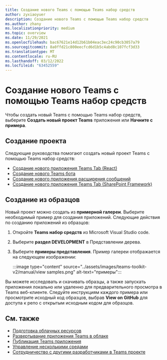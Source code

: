 ```yaml
---
title: Создание нового Teams с помощью Teams набор средств
author: zyxiaoyuer
description: Создание нового Teams с помощью Teams набор средств
ms.author: zhany
ms.localizationpriority: medium
ms.topic: overview
ms.date: 11/29/2021
ms.openlocfilehash: bac67621e14d12b61b04eac3ec24c90cb3057a79
ms.sourcegitcommit: 8a0ffd21c800eecfcd6d1b5c4abd8c107fcf3d33
ms.translationtype: MT
ms.contentlocale: ru-RU
ms.lasthandoff: 03/12/2022
ms.locfileid: "63452559"
---
```

# <a name="create-new-teams-project-using-teams-toolkit"></a>Создание нового Teams с помощью Teams набор средств

Чтобы создать новый Teams с помощью Teams набор средств, выберите **Создать новый проект Teams** приложения или **Начните с примера**.

## <a name="create-new-project"></a>Создание проекта

Следующие руководства помогают создать новый проект Teams с помощью Teams набор средств:

* [Создание нового приложения Teams Tab (React)](/microsoftteams/platform/sbs-gs-javascript?tabs=vscode%2Cvsc%2Cviscode%2Cvcode&tutorial-step=2)
* [Создание нового Teams бота](/microsoftteams/platform/sbs-gs-spfx?tabs=vscode%2Cviscode&branch)
* [Создание нового приложения расширения сообщений](/microsoftteams/platform/sbs-gs-javascript?tabs=vscode%2Cvsc%2Cviscode%2Cvcode&tutorial-step=6&branch)
* [Создание нового приложения Teams Tab (SharePoint Framework)](/microsoftteams/platform/sbs-gs-spfx?tabs=vscode%2Cviscode&branch)

## <a name="create-from-samples"></a>Создание из образцов

 Новый проект можно создать из **примерной галереи**. Выберите необходимый пример для создания приложений. Следующие действия по созданию приложений из образцов:

 1. Откройте **Teams набор средств** из Microsoft Visual Studio code.
 1. Выберите **раздел DEVELOPMENT** в Представлении дерева.
 1. Выберите **примеры представления**. Пример галереи отображается на следующем изображении:

    :::image type="content" source="../assets/images/teams-toolkit-v2/manual/view samples.png" alt-text="примеры":::

Вы можете исследовать и скачивать образцы, а также запускать приложения локально или удаленно для предварительного просмотра в Teams веб-клиенте. Следуйте инструкциям каждого примера или просмотрите исходный код образцов, выбрав **View on GitHub** для доступа к репо с открытым исходным кодом для образцов.

## <a name="see-also"></a>См. также

* [Подготовка облачных ресурсов](provision.md)
* [Развертывание приложения Teams в облаке](deploy.md)
* [Публикация Teams приложения](TeamsFx-collaboration.md)
* [Управление несколькими средами](TeamsFx-multi-env.md)
* [Сотрудничество с другими разработчиками в Teams проекте](TeamsFx-collaboration.md)
